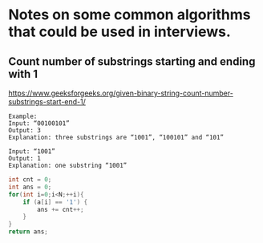 # Notes on some common algorithms that could be used in interviews.

## Count number of substrings starting and ending with 1
https://www.geeksforgeeks.org/given-binary-string-count-number-substrings-start-end-1/

```
Example:
Input: “00100101”
Output: 3
Explanation: three substrings are “1001”, “100101” and “101”

Input: “1001”
Output: 1
Explanation: one substring “1001”
```

``` C++
int cnt = 0;
int ans = 0;
for(int i=0;i<N;++i){
    if (a[i] == '1') {
        ans += cnt++;
    }
}
return ans;
```